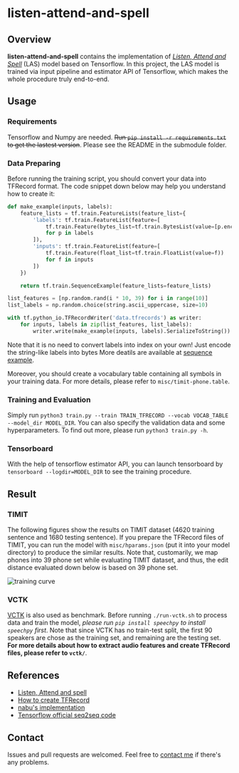 # listen-attend-and-spell

## Overview

**listen-attend-and-spell** contains the implementation of [*Listen, Attend and Spell*][las] (LAS) model based on Tensorflow. In this project, the LAS model is trained via input pipeline and estimator API of Tensorflow, which makes the whole procedure truly end-to-end.

## Usage

### Requirements

Tensorflow and Numpy are needed. ~~Run `pip install -r requirements.txt` to get the lastest version~~.
Please see the README in the submodule folder.

### Data Preparing
Before running the training script, you should convert your data into TFRecord format. The code snippet down below may help you understand how to create it:
```python
def make_example(inputs, labels):
    feature_lists = tf.train.FeatureLists(feature_list={
        'labels': tf.train.FeatureList(feature=[
            tf.train.Feature(bytes_list=tf.train.BytesList(value=[p.encode()]))
            for p in labels
        ]),
        'inputs': tf.train.FeatureList(feature=[
            tf.train.Feature(float_list=tf.train.FloatList(value=f))
            for f in inputs
        ])
    })

    return tf.train.SequenceExample(feature_lists=feature_lists)

list_features = [np.random.rand(i * 10, 39) for i in range(10)]
list_labels = np.random.choice(string.ascii_uppercase, size=10)

with tf.python_io.TFRecordWriter('data.tfrecords') as writer:
    for inputs, labels in zip(list_features, list_labels):
        writer.write(make_example(inputs, labels).SerializeToString())
```
Note that it is no need to convert labels into index on your own! Just encode the string-like labels into bytes
More deatils are available at [sequence example][sequence_example].

Moreover, you should create a vocabulary table containing all symbols in your training data. For more details,  please refer to `misc/timit-phone.table`.

### Training and Evaluation
Simply run `python3 train.py --train TRAIN_TFRECORD --vocab VOCAB_TABLE --model_dir MODEL_DIR`. You can also specify the validation data and some hyperparameters. To find out more, please run `python3 train.py -h`.

### Tensorboard
With the help of tensorflow estimator API, you can launch tensorboard by `tensorboard --logdir=MODEL_DIR`  to see the training procedure.

## Result
### TIMIT
The following figures show the results on TIMIT dataset (4620 training sentence and 1680 testing sentence). If you prepare the TFRecord files of TIMIT, you can run the model with `misc/hparams.json` (put it into your model directory) to produce the similar results. Note that, customarily, we map phones into 39 phone set while evaluating TIMIT dataset, and thus, the edit distance evaluated down below is based on 39 phone set.

![training curve](images/curve.png)

### VCTK
[VCTK](http://homepages.inf.ed.ac.uk/jyamagis/page3/page58/page58.html) is also used as benchmark. Before running `./run-vctk.sh` to process data and train the model, *please run `pip install speechpy` to install `speechpy` first*. Note that since VCTK has no train-test split, the first 90 speakers are chose as the training set, and remaining are the testing set. **For more details about how to extract audio features and create TFRecord files, please refer to `vctk/`**.

## References

- [Listen, Attend and spell][las]
- [How to create TFRecord][sequence_example]
- [nabu's implementation][nabu]
- [Tensorflow official seq2seq code][nmt]

## Contact

Issues and pull requests are welcomed. Feel free to [contact me](mailto:windqaq@gmail.com) if there's any problems.

[nabu]: https://github.com/vrenkens/nabu
[nmt]: https://github.com/tensorflow/nmt
[las]: https://arxiv.org/pdf/1508.01211.pdf
[sequence_example]: https://github.com/tensorflow/magenta/blob/master/magenta/common/sequence_example_lib.py

